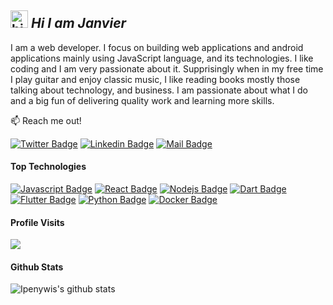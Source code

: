 ## <img src="https://user-images.githubusercontent.com/1303154/88677602-1635ba80-d120-11ea-84d8-d263ba5fc3c0.gif" width="28px" alt="hi"> _Hi I am Janvier_

I am a web developer. I focus on building web applications and android applications mainly using JavaScript language, and its technologies. I like coding and I am very passionate about it. Supprisingly when in my free time I play guitar and enjoy classic music, I like reading books mostly those talking about technology, and business. I am passionate about what I do and a big fun of delivering quality work and learning more skills.

:mailbox: Reach me out!

[![Twitter Badge](https://img.shields.io/badge/-@habineza_jan-1ca0f1?style=flat&labelColor=1ca0f1&logo=twitter&logoColor=white&link=https://twitter.com/habineza_jan)](https://twitter.com/habineza_jan) [![Linkedin Badge](https://img.shields.io/badge/-janvierhabineza-0e76a8?style=flat&labelColor=0e76a8&logo=linkedin&logoColor=white)](https://www.linkedin.com/in/janvierhabineza/) [![Mail Badge](https://img.shields.io/badge/-janvierhabineza-c0392b?style=flat&labelColor=c0392b&logo=gmail&logoColor=white)](mailto:habinezajanvier688@gmail.com)

#### Top Technologies

<!-- TODO: Make technologies links takes you to repositories -->

[![Javascript Badge](https://img.shields.io/badge/-Javascript-F0DB4F?style=for-the-badge&labelColor=black&logo=javascript&logoColor=F0DB4F)](#) [![React Badge](https://img.shields.io/badge/-React-61DBFB?style=for-the-badge&labelColor=black&logo=react&logoColor=61DBFB)](#) [![Nodejs Badge](https://img.shields.io/badge/-Nodejs-3C873A?style=for-the-badge&labelColor=black&logo=node.js&logoColor=3C873A)](#) [![Dart Badge](https://img.shields.io/badge/-DART-blue?style=for-the-badge&labelColor=black&logo=dart&logoColor=blue)](#) [![Flutter Badge](https://img.shields.io/badge/-FLUTTER-blue?style=for-the-badge&labelColor=black&logo=flutter&logoColor=blue)](#) [![Python Badge](https://img.shields.io/badge/-Python-FED84A?style=for-the-badge&labelColor=black&logo=python&logoColor=FED84A)](#) [![Docker Badge](https://img.shields.io/badge/-Docker-007acc?style=for-the-badge&labelColor=black&logo=docker&logoColor=007acc)](#)

#### Profile Visits

![](https://komarev.com/ghpvc/?username=Habinezajanvier&color=green)

#### Github Stats

![Ipenywis's github stats](https://github-readme-stats.vercel.app/api?username=Habinezajanvier&count_private=true&theme=tokyonight)
